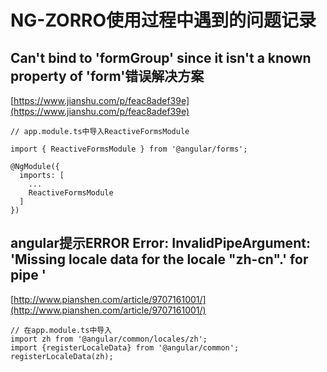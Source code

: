 # NG-ZORRO使用过程中遇到的问题记录

## Can't bind to 'formGroup' since it isn't a known property of 'form'错误解决方案

[https://www.jianshu.com/p/feac8adef39e](https://www.jianshu.com/p/feac8adef39e)

```code
// app.module.ts中导入ReactiveFormsModule

import { ReactiveFormsModule } from '@angular/forms';

@NgModule({
  imports: [
    ...
    ReactiveFormsModule
  ]
})
```

## angular提示ERROR Error: InvalidPipeArgument: 'Missing locale data for the locale "zh-cn".' for pipe '

[http://www.pianshen.com/article/9707161001/](http://www.pianshen.com/article/9707161001/)

```code
// 在app.module.ts中导入
import zh from '@angular/common/locales/zh';
import {registerLocaleData} from '@angular/common';
registerLocaleData(zh);
```